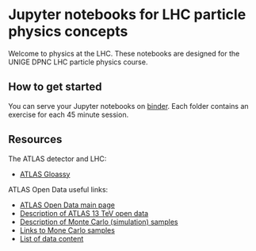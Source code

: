 # Jupyter notebooks for LHC particle physics concepts

Welcome to physics at the LHC. These notebooks are designed for the UNIGE DPNC LHC particle physics course.

## How to get started

You can serve your Jupyter notebooks on [binder](https://mybinder.org/).
Each folder contains an exercise for each 45 minute session.

## Resources

The ATLAS detector and LHC:
- [ATLAS Gloassy](http://opendata.atlas.cern/books/current/get-started/_book/GLOSSARY.html#event)

ATLAS Open Data useful links:
- [ATLAS Open Data main page](http://opendata.atlas.cern/)
- [Description of ATLAS 13 TeV open data](http://opendata.atlas.cern/release/2020/documentation/datasets/intro.html)
- [Description of Monte Carlo (simulation) samples](http://opendata.atlas.cern/release/2020/documentation/datasets/mc.html)
- [Links to Mone Carlo samples](http://opendata.atlas.cern/release/2020/documentation/datasets/files.html)
- [List of data content](http://opendata.atlas.cern/release/2020/documentation/datasets/dataset13.html)
